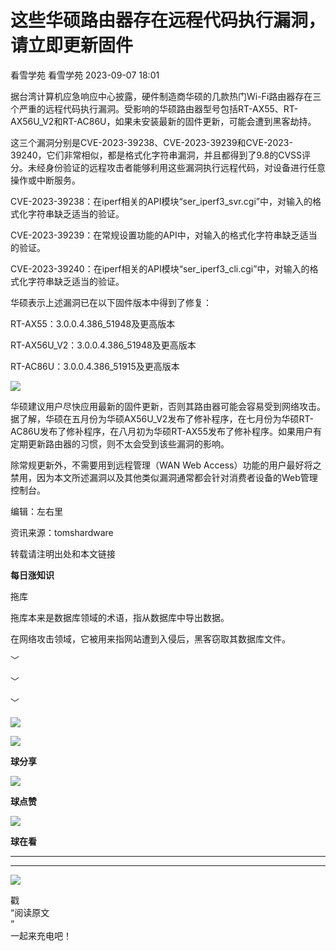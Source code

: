 #  这些华硕路由器存在远程代码执行漏洞，请立即更新固件   
看雪学苑  看雪学苑   2023-09-07 18:01  
  
据台湾计算机应急响应中心披露，硬件制造商华硕的几款热门Wi-Fi路由器存在三个严重的远程代码执行漏洞。受影响的华硕路由器型号包括RT-AX55、RT-AX56U_V2和RT-AC86U，如果未安装最新的固件更新，可能会遭到黑客劫持。  
  
  
这三个漏洞分别是CVE-2023-39238、CVE-2023-39239和CVE-2023-39240，它们非常相似，都是格式化字符串漏洞，并且都得到了9.8的CVSS评分。未经身份验证的远程攻击者能够利用这些漏洞执行远程代码，对设备进行任意操作或中断服务。  
  
  
CVE-2023-39238：在iperf相关的API模块“ser_iperf3_svr.cgi”中，对输入的格式化字符串缺乏适当的验证。  
  
CVE-2023-39239：在常规设置功能的API中，对输入的格式化字符串缺乏适当的验证。  
  
CVE-2023-39240：在iperf相关的API模块“ser_iperf3_cli.cgi”中，对输入的格式化字符串缺乏适当的验证。  
  
  
华硕表示上述漏洞已在以下固件版本中得到了修复：  
  
RT-AX55：3.0.0.4.386_51948及更高版本  
  
RT-AX56U_V2：3.0.0.4.386_51948及更高版本  
  
RT-AC86U：3.0.0.4.386_51915及更高版本  
  
  
![](https://mmbiz.qpic.cn/sz_mmbiz_png/1UG7KPNHN8HGKAyKLxMp2brOOBoEWp9n6iafxDPWGXFqmibzkeeQrcRJgUY3HgpL0z7hYmwNLPjnvEYKy3RxK3UA/640?wx_fmt=png "")  
  
  
华硕建议用户尽快应用最新的固件更新，否则其路由器可能会容易受到网络攻击。据了解，华硕在五月份为华硕AX56U_V2发布了修补程序，在七月份为华硕RT-AC86U发布了修补程序，在八月初为华硕RT-AX55发布了修补程序。如果用户有定期更新路由器的习惯，则不太会受到该些漏洞的影响。  
  
  
除常规更新外，不需要用到远程管理（WAN Web Access）功能的用户最好将之禁用，因为本文所述漏洞以及其他类似漏洞通常都会针对消费者设备的Web管理控制台。  
  
  
  
编辑：左右里  
  
资讯来源：tomshardware  
  
转载请注明出处和本文链接  
  
  
**每日涨知识**  
  
拖库         
  
拖库本来是数据库领域的术语，指从数据库中导出数据。  
  
在网络攻击领域，它被用来指网站遭到入侵后，黑客窃取其数据库文件。  
  
  
﹀  
  
﹀  
  
﹀  
  
  
![](https://mmbiz.qpic.cn/mmbiz_jpg/Uia4617poZXP96fGaMPXib13V1bJ52yHq9ycD9Zv3WhiaRb2rKV6wghrNa4VyFR2wibBVNfZt3M5IuUiauQGHvxhQrA/640?wx_fmt=jpeg "")  
  
![](https://mmbiz.qpic.cn/sz_mmbiz_gif/1UG7KPNHN8E9S6vNnUMRCOictT4PicNGMgHmsIkOvEno4oPVWrhwQCWNRTquZGs2ZLYic8IJTJBjxhWVoCa47V9Rw/640?wx_fmt=gif "")  
  
**球分享**  
  
![](https://mmbiz.qpic.cn/sz_mmbiz_gif/1UG7KPNHN8E9S6vNnUMRCOictT4PicNGMgHmsIkOvEno4oPVWrhwQCWNRTquZGs2ZLYic8IJTJBjxhWVoCa47V9Rw/640?wx_fmt=gif "")  
  
**球点赞**  
  
![](https://mmbiz.qpic.cn/sz_mmbiz_gif/1UG7KPNHN8E9S6vNnUMRCOictT4PicNGMgHmsIkOvEno4oPVWrhwQCWNRTquZGs2ZLYic8IJTJBjxhWVoCa47V9Rw/640?wx_fmt=gif "")  
  
**球在看**  
  
****  
****  
  
![](https://mmbiz.qpic.cn/mmbiz_gif/1UG7KPNHN8FxuBNT7e2ZEfQZgBuH2GkFjvK4tzErD5Q56kwaEL0N099icLfx1ZvVvqzcRG3oMtIXqUz5T9HYKicA/640?wx_fmt=gif "")  
  
戳  
“阅读原文  
”  
一起来充电吧！  
  
